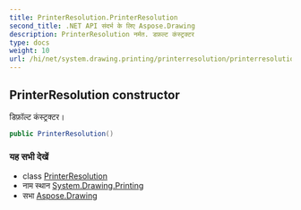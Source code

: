 ```yaml
---
title: PrinterResolution.PrinterResolution
second_title: .NET API संदर्भ के लिए Aspose.Drawing
description: PrinterResolution नर्मत. डफ़ल्ट कंस्ट्रक्टर
type: docs
weight: 10
url: /hi/net/system.drawing.printing/printerresolution/printerresolution/
---
```

## PrinterResolution constructor

डिफ़ॉल्ट कंस्ट्रक्टर।

```csharp
public PrinterResolution()
```

### यह सभी देखें

* class [PrinterResolution](../)
* नाम स्थान [System.Drawing.Printing](../../printerresolution/)
* सभा [Aspose.Drawing](../../../)


